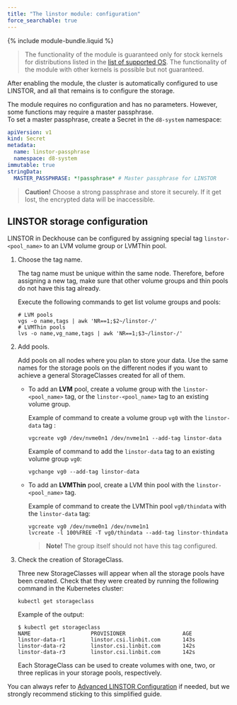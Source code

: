 ```yaml
---
title: "The linstor module: configuration"
force_searchable: true
---
```


{% include module-bundle.liquid %}

> The functionality of the module is guaranteed only for stock kernels for distributions listed in the [list of supported OS](../../supported_versions.html#linux).
> The functionality of the module with other kernels is possible but not guaranteed.

After enabling the module, the cluster is automatically configured to use LINSTOR, and all that remains is to configure the storage.

The module requires no configuration and has no parameters. However, some functions may require a master passphrase.  
To set a master passphrase, create a Secret in the `d8-system` namespace:

```yaml
apiVersion: v1
kind: Secret
metadata:
  name: linstor-passphrase
  namespace: d8-system
immutable: true
stringData:
  MASTER_PASSPHRASE: *!passphrase* # Master passphrase for LINSTOR
```

> **Caution!** Choose a strong passphrase and store it securely. If it get lost, the encrypted data will be inaccessible.

## LINSTOR storage configuration

LINSTOR in Deckhouse can be configured by assigning special tag `linstor-<pool_name>` to an LVM volume group or LVMThin pool.

1. Choose the tag name.

   The tag name must be unique within the same node. Therefore, before assigning a new tag, make sure that other volume groups and thin pools do not have this tag already.

   Execute the following commands to get list volume groups and pools:

   ```shell
   # LVM pools
   vgs -o name,tags | awk 'NR==1;$2~/linstor-/'
   # LVMThin pools
   lvs -o name,vg_name,tags | awk 'NR==1;$3~/linstor-/'
   ```

1. Add pools.

   Add pools on all nodes where you plan to store your data. Use the same names for the storage pools on the different nodes if you want to achieve a general StorageClasses created for all of them.

   - To add an **LVM** pool, create a volume group with the `linstor-<pool_name>` tag, or the `linstor-<pool_name>` tag to an existing volume group.

     Example of command to create a volume group `vg0` with the `linstor-data` tag :

     ```shell
     vgcreate vg0 /dev/nvme0n1 /dev/nvme1n1 --add-tag linstor-data
     ```

     Example of command to add the `linstor-data` tag to an existing volume group `vg0`:

     ```shell
     vgchange vg0 --add-tag linstor-data
     ```

   - To add an **LVMThin** pool, create a LVM thin pool with the `linstor-<pool_name>` tag.

     Example of command to create the LVMThin pool `vg0/thindata` with the `linstor-data` tag:

     ```shell
     vgcreate vg0 /dev/nvme0n1 /dev/nvme1n1
     lvcreate -l 100%FREE -T vg0/thindata --add-tag linstor-thindata
     ```

     > **Note!** The group itself should not have this tag configured.

1. Check the creation of StorageClass.

   Three new StorageClasses will appear when all the storage pools have been created. Check that they were created by running the following command in the Kubernetes cluster:

   ```shell
   kubectl get storageclass
   ```

   Example of the output:

   ```shell
   $ kubectl get storageclass
   NAME                   PROVISIONER                  AGE
   linstor-data-r1        linstor.csi.linbit.com       143s
   linstor-data-r2        linstor.csi.linbit.com       142s
   linstor-data-r3        linstor.csi.linbit.com       142s
   ```

   Each StorageClass can be used to create volumes with one, two, or three replicas in your storage pools, respectively.

You can always refer to [Advanced LINSTOR Configuration](advanced_usage.html) if needed, but we strongly recommend sticking to this simplified guide.
